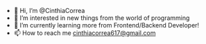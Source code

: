 - 👋 Hi, I’m @CinthiaCorrea
- 👀 I’m interested in new things from the world of programming
- 🌱 I’m currently learning more from Frontend/Backend Developer!
- 📫 How to reach me cinthiacorrea617@gmail.com

<!---
CinthiaCorrea/CinthiaCorrea is a ✨ special ✨ repository because its `README.md` (this file) appears on your GitHub profile.
You can click the Preview link to take a look at your changes.
--->
